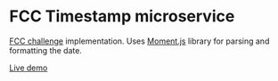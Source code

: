 # FCC Timestamp microservice

[FCC challenge](https://www.freecodecamp.com/challenges/timestamp-microservice) implementation. Uses [Moment.js](http://momentjs.com/) library for parsing and formatting the date.

[Live demo](https://ts-ms.herokuapp.com/)
